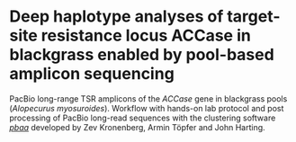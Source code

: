 # Deep haplotype analyses of target-site resistance locus ACCase in blackgrass enabled by pool-based amplicon sequencing

PacBio long-range TSR amplicons of the *ACCase* gene in blackgrass pools (*Alopecurus myosuroides*). Workflow with hands-on lab protocol and post processing of PacBio long-read sequences with the clustering software [*pbaa*](https://github.com/PacificBiosciences/pbAA) developed by Zev Kronenberg, Armin Töpfer and John Harting.
 
